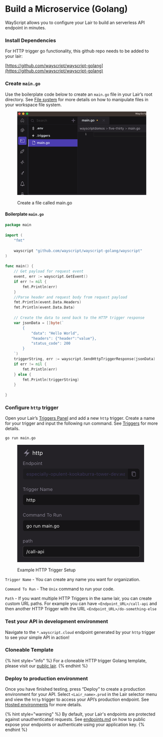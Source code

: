 # Build a Microservice (Golang)

WayScript allows you to configure your Lair to build an serverless API endpoint in minutes.

### Install Dependencies

For HTTP trigger go functionality, this github repo needs to be added to your lair:

[https://github.com/wayscript/wayscript-golang](https://github.com/wayscript/wayscript-golang)

### Create `main.go`

Use the boilerplate code below to create an `main.go` file in your Lair’s root directory. See [File system](../platform/lairs/file-system.md) for more details on how to manipulate files in your workspace file system.

<figure><img src="../.gitbook/assets/create-file-go.png" alt=""><figcaption><p>Create a file called main.go</p></figcaption></figure>

#### Boilerplate `main.go`

```go
package main

import (
	"fmt"

	wayscript "github.com/wayscript/wayscript-golang/wayscript"
)

func main() {
	// Get payload for request event
	event, err := wayscript.GetEvent()
	if err != nil {
		fmt.Println(err)
	}
	//Parse header and request body from request payload
	fmt.Println(event.Data.Headers)
	fmt.Println(event.Data.Data)

	// Create the data to send back to the HTTP trigger response
	var jsonData = []byte(`
		{
			"data": "Hello World",
			"headers": {"header":"value"},
			"status_code": 200
		}
	`)
	triggerString, err := wayscript.SendHttpTriggerResponse(jsonData)
	if err != nil {
		fmt.Println(err)
	} else {
		fmt.Println(triggerString)
	}

}
```

### Configure `http` trigger

Open your Lair’s [Triggers Panel](../platform/lairs/triggers.md) and add a new `http` trigger. Create a name for your trigger and input the following run command. See [Triggers](../platform/lairs/triggers.md) for more details.

```bash
go run main.go
```

<figure><img src="../.gitbook/assets/http-trigger-go.png" alt=""><figcaption><p>Example HTTP Trigger Setup</p></figcaption></figure>

`Trigger Name` - You can create any name you want for organization.&#x20;

`Command To Run` - The `Unix` command to run your code.

`Path` - If you want multiple HTTP Triggers in the same lair, you can create custom URL paths. For example you can have `<Endpoint_URL>/call-api` and then another HTTP Trigger with the URL `<Endpoint_URL>/do-something-else`

### Test your API in development environment

Navigate to the `*.wayscript.cloud` endpoint generated by your `http` trigger to see your simple API in action!

### Cloneable Template

{% hint style="info" %}
For a cloneable HTTP trigger Golang template, please visit our [public lair](https://app.wayscript.com/lairs/90fd7db8-fe87-4cee-b9f0-cc464bb7b1ba/public/).
{% endhint %}

### Deploy to production environment

Once you have finished testing, press “Deploy” to create a production environment for your API. Select `<Lair_name>.prod` in the Lair selector menu and view the `http` trigger to access your API’s production endpoint. See [Hosted environments](../platform/lairs/deployments.md) for more details.

{% hint style="warning" %}
By default, your Lair's endpoints are protected against unauthenticated requests. See [endpoints.md](../platform/lairs/endpoints.md "mention") on how to public expose your endpoints or authenticate using your application key.
{% endhint %}

